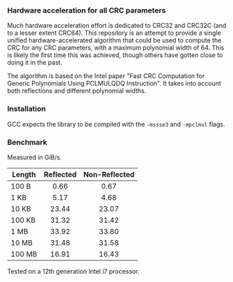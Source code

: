 ### Hardware acceleration for all CRC parameters

Much hardware acceleration effort is dedicated to CRC32 and CRC32C (and to a lesser extent CRC64). This repository is an attempt to provide a single unified hardware-accelerated algorithm that could be used to compute the CRC for any CRC parameters, with a maximum polynomial width of 64. This is likely the first time this was achieved, though others have gotten close to doing it in the past.

The algorithm is based on the Intel paper "Fast CRC Computation for Generic Polynomials Using PCLMULQDQ Instruction". It takes into account both reflections and different polynomial widths.

### Installation

GCC expects the library to be compiled with the `-mssse3` and `-mpclmul` flags.

### Benchmark

Measured in GiB/s.

| Length | Reflected | Non-Reflected |
| --- | :-: | :-: |
| 100 B | 0.66 | 0.67 |
| 1 KB | 5.17 | 4.68 |
| 10 KB | 23.44 | 23.07 |
| 100 KB | 31.32 | 31.42 |
| 1 MB | 33.92 | 33.80 |
| 10 MB | 31.48 | 31.58 |
| 100 MB | 16.91 | 16.43 |

Tested on a 12th generation Intel i7 processor.